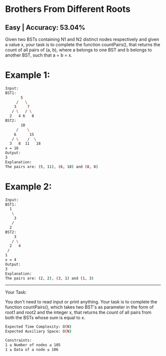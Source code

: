 # Brothers From Different Roots

## Easy  |   Accuracy: 53.04%

<p>Given two BSTs containing N1 and N2 distinct nodes respectively and given a value x, your task is to complete the function countPairs(), that returns the count of all pairs of (a, b), where a belongs to one BST and b belongs to another BST, such that a + b = x.</p>


# Example 1:

```bash
Input:
BST1:
       5
     /   \
    3     7
   / \   / \
  2   4 6   8
BST2:
       10
     /    \
    6      15
   / \    /  \
  3   8  11   18
x = 16
Output:
3
Explanation:
The pairs are: (5, 11), (6, 10) and (8, 8)
```


# Example 2:

```bash
Input:
BST1:
  1
   \
    3
   /
  2
BST2:
    3
   / \
  2   4
 /     
1
x = 4
Output:
3
Explanation:
The pairs are: (2, 2), (3, 1) and (1, 3)
```

<hr>

<span>Your Task:</span>
<p>You don't need to read input or print anything. Your task is to complete the function countPairs(), which takes two BST's as parameter in the form of root1 and root2 and the integer x, that returns the count of all pairs from both the BSTs whose sum is equal to x.</p>

```bash
Expected Time Complexity: O(N)
Expected Auxiliary Space: O(N)

Constraints:
1 ≤ Number of nodes ≤ 105
1 ≤ Data of a node ≤ 106
```
